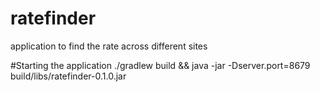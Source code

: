 # ratefinder
application to find the rate across different sites


#Starting the application
./gradlew build && java -jar -Dserver.port=8679 build/libs/ratefinder-0.1.0.jar

